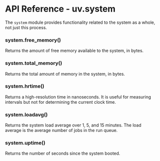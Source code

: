 API Reference - uv.system
=========================

The `system` module provides functionality related to the system as a whole,
not just this process.

### system.free_memory()

Returns the amount of free memory available to the system, in bytes.

### system.total_memory()

Returns the total amount of memory in the system, in bytes.

### system.hrtime()

Returns a high-resolution time in nanoseconds. It is useful for measuring
intervals but not for determining the current clock time.

### system.loadavg()

Returns the system load average over 1, 5, and 15 minutes. The load average is
the average number of jobs in the run queue.

### system.uptime()

Returns the number of seconds since the system booted.
